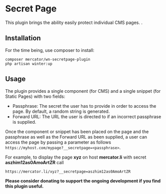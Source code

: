 # Secret Page
This plugin brings the ability easily protect individual CMS pages.
.

## Installation
For the time being, use composer to install:
```
composer mercator/wn-secretpage-plugin
php artisan winter:up
```

## Usage
The plugin provides a single component (for CMS) and a single snippet (for Static Pages) with two fields:
- Passphrase: The secret the user has to provide in order to access the page. By default, a random string is generated.
- Forward URL: The URL the user is directed to if an incorrect passphrase is supplied.

Once the component or snippet has been placed on the page and the passphrase as well as the Forward URL
as been supplied, a user can access the page by passing a parameter as follows 
``https://myhost.com/mypage?__secretpage=<passphrase>``. 

For example, to display the page **xyz** on host **mercator.li** with secret **aszhim12as0AmoArtZR** call

```
https://mercator.li/xyz?__secretpage=aszhim12as0AmoArtZR
```

**Please consider donating to support the ongoing development if you find this plugin useful.**

